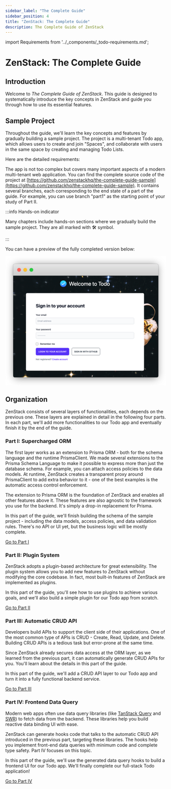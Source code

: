 ```yaml
---
sidebar_label: "The Complete Guide"
sidebar_position: 4
title: "ZenStack: The Complete Guide"
description: The Complete Guide of ZenStack
---
```


import Requirements from '../_components/_todo-requirements.md';

# ZenStack: The Complete Guide

## Introduction

Welcome to *The Complete Guide of ZenStack*. This guide is designed to systematically introduce the key concepts in ZenStack and guide you through how to use its essential features.

## Sample Project

Throughout the guide, we'll learn the key concepts and features by gradually building a sample project. The project is a multi-tenant Todo app, which allows users to create and join "Spaces", and collaborate with users in the same space by creating and managing Todo Lists.

Here are the detailed requirements:

<Requirements />

The app is not too complex but covers many important aspects of a modern multi-tenant web application. You can find the complete source code of the project at [https://github.com/zenstackhq/the-complete-guide-sample](https://github.com/zenstackhq/the-complete-guide-sample). It contains several branches, each corresponding to the end state of a part of the guide. For example, you can use branch "part1" as the starting point of your study of Part II.

:::info Hands-on indicator

Many chapters include hands-on sections where we gradually build the sample project. They are all marked with 🛠️ symbol.

:::

You can have a preview of the fully completed version below:

[![Sample Todo App](../assets/todo-app-splash.png)](https://zenstack-todo.vercel.app/)

## Organization

ZenStack consists of several layers of functionalities, each depends on the previous one. These layers are explained in detail in the following four parts. In each part, we'll add more functionalities to our Todo app and eventually finish it by the end of the guide.

### Part I: Supercharged ORM

The first layer works as an extension to Prisma ORM - both for the schema language and the runtime PrismaClient. We made several extensions to the Prisma Schema Language to make it possible to express more than just the database schema. For example, you can attach access policies to the data models. At runtime, ZenStack creates a transparent proxy around PrismaClient to add extra behavior to it - one of the best examples is the automatic access control enforcement.

The extension to Prisma ORM is the foundation of ZenStack and enables all other features above it. These features are also agnostic to the framework you use for the backend. It's simply a drop-in replacement for Prisma.

In this part of the guide, we'll finish building the schema of the sample project - including the data models, access policies, and data validation rules. There's no API or UI yet, but the business logic will be mostly complete.

[Go to Part I](/docs/the-complete-guide/part1)

### Part II: Plugin System

ZenStack adopts a plugin-based architecture for great extensibility. The plugin system allows you to add new features to ZenStack without modifying the core codebase. In fact, most built-in features of ZenStack are implemented as plugins.

In this part of the guide, you'll see how to use plugins to achieve various goals, and we'll also build a simple plugin for our Todo app from scratch.

[Go to Part II](/docs/the-complete-guide/part2)

### Part III: Automatic CRUD API

Developers build APIs to support the client side of their applications. One of the most common type of APIs is CRUD - Create, Read, Update, and Delete. Building CRUD APIs is a tedious task but error-prone at the same time.

Since ZenStack already secures data access at the ORM layer, as we learned from the previous part, it can automatically generate CRUD APIs for you. You'll learn about the details in this part of the guide.

In this part of the guide, we'll add a CRUD API layer to our Todo app and turn it into a fully functional backend service.

[Go to Part III](/docs/the-complete-guide/part3)

### Part IV: Frontend Data Query

Modern web apps often use data query libraries (like [TanStack Query](https://tanstack.com/query) and [SWR](https://swr.vercel.app/)) to fetch data from the backend. These libraries help you build reactive data binding UI with ease.

ZenStack can generate hooks code that talks to the automatic CRUD API introduced in the previous part, targeting these libraries. The hooks help you implement front-end data queries with minimum code and complete type safety. Part IV focuses on this topic.

In this part of the guide, we'll use the generated data query hooks to build a frontend UI for our Todo app. We'll finally complete our full-stack Todo application!

[Go to Part IV](/docs/the-complete-guide/part4)
